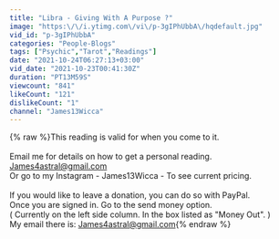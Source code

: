 ```yaml
---
title: "Libra - Giving With A Purpose ?"
image: "https:\/\/i.ytimg.com\/vi\/p-3gIPhUbbA\/hqdefault.jpg"
vid_id: "p-3gIPhUbbA"
categories: "People-Blogs"
tags: ["Psychic","Tarot","Readings"]
date: "2021-10-24T06:27:13+03:00"
vid_date: "2021-10-23T00:41:30Z"
duration: "PT13M59S"
viewcount: "841"
likeCount: "121"
dislikeCount: "1"
channel: "James13Wicca"
---
```

{% raw %}This reading is valid for when you come to it.<br /><br />Email me for details on how to get a personal reading.<br /> James4astral@gmail.com<br />Or go to my Instagram - James13Wicca - To see current pricing.<br /><br />If you would like to leave a donation, you can do so with PayPal.<br />Once you are signed in. Go to the send money option.  <br />( Currently on the left side column. In the box listed as &quot;Money Out&quot;. )<br />My email there is: James4astral@gmail.com{% endraw %}
